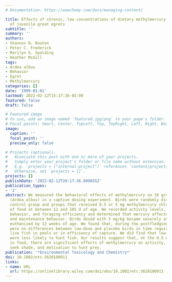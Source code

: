 ```yaml
---
# Documentation: https://wowchemy.com/docs/managing-content/

title: Effects of chronic, low concentrations of dietary methylmercury on the behavior
  of juvenile great egrets
subtitle: ''
summary: ''
authors:
- Shannon N. Bouton
- Peter C. Frederick
- Marilyn G. Spalding
- Heather McGill
tags:
- Ardea albus
- Behavior
- Egret
- Methylmercury
categories: []
date: '1999-01-01'
lastmod: 2022-02-12T15:17:36-05:00
featured: false
draft: false

# Featured image
# To use, add an image named `featured.jpg/png` to your page's folder.
# Focal points: Smart, Center, TopLeft, Top, TopRight, Left, Right, BottomLeft, Bottom, BottomRight.
image:
  caption: ''
  focal_point: ''
  preview_only: false

# Projects (optional).
#   Associate this post with one or more of your projects.
#   Simply enter your project's folder or file name without extension.
#   E.g. `projects = ["internal-project"]` references `content/project/deep-learning/index.md`.
#   Otherwise, set `projects = []`.
projects: []
publishDate: '2022-02-12T20:17:36.049655Z'
publication_types:
- '2'
abstract: We measured the behavioral effects of methylmercury on 16 great egret chicks
  (Ardea albus) in a captive dosing experiment. Birds were randomly divided into a
  control group and groups that received 0.5 or 5 mg methylmercury chloride per kilogram
  of food at between 12 and 105 d of age. We recorded activity levels, maintenance
  behavior, and foraging efficiency and determined that mercury affected activity
  and maintenance behavior. Birds dosed with 5 mg/kg became severely ataxic and were
  euthanized by 12 weeks of age. We found that, during the postfledging period, there
  were no differences between low-dose and placebo birds in time required to capture
  live fish in pools or in efficiency of capture. We did find that low-dose birds
  were less likely to hunt fish. Our results suggest that, at the 0.5 mg/kg concentration
  in food, there are significant effects of methylmercury on activity, tendency to
  seek shade, and motivation to hunt prey.
publication: '*Environmental Toxicology and Chemistry*'
doi: 10.1002/etc.5620180911
links:
- name: URL
  url: https://onlinelibrary.wiley.com/doi/abs/10.1002/etc.5620180911
---
```


